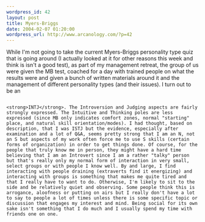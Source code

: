 ```yaml
--- 
wordpress_id: 42
layout: post
title: Myers-Briggs
date: 2004-02-07 01:20:00
wordpress_url: http://www.arcanology.com/?p=42
---
```

While I'm not going to take the current Myers-Briggs personality type quiz that is going around (I actually looked at it for other reasons this week and think is isn't a good test), as part of my management retreat, the group of us were given the MB test, coached for a day with trained people on what the results were and given a bunch of written materials around it and the management of different personality types (and their issues). I turn out to be an 
                                                                                                                                                                                                                                                                                                                                                        
                                                                                                                                                                                                                                                                                                                                                        <strong>INTJ</strong>. The Introversion and Judging aspects are fairly strongly expressed. The Intuitive and Thinking poles are less expressed (since MB only indicates comfort zones, normal "starting" place, and natural skill orientation/modes). I had thought, based on description, that I was ISTJ but the evidence, especially after examination and a lot of Q&A, seems pretty strong that I am an N, not an S but aspects of my work often force me to use S skills (certain forms of organization) in order to get things done. Of course, for the people that truly know me in person, they might have a hard time believing that I am an Introvert since I am a rather "talky" person but that's really only my normal form of interaction in very small, select groups or with people I know well. By and large, I find interacting with people draining (extraverts find it energizing) and interacting with groups is something that makes me quite tired and that I really have to want to do. Otherwise, I'm likely to sit to the side and be relatively quiet and observing. Some people think this is arrogance, aloofness or putting on airs but I really don't have a lot to say to people a lot of times unless there is some specific topic or discussion that engages my interest and mind. Being social for its own sake isn't something that I do much and I usually spend my time with friends one on one.